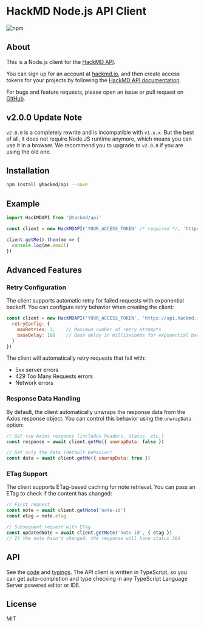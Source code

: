 # HackMD Node.js API Client

![npm](https://img.shields.io/npm/v/@hackmd/api)

## About

This is a Node.js client for the [HackMD API](https://hackmd.io/).

You can sign up for an account at [hackmd.io](https://hackmd.io/), and then create access tokens for your projects by following the [HackMD API documentation](https://hackmd.io/@hackmd-api/developer-portal).

For bugs and feature requests, please open an issue or pull request on [GitHub](https://github.com/hackmdio/api-client).

## **v2.0.0 Update Note**

`v2.0.0` is a completely rewrite and is incompatible with `v1.x.x`. But the best of all, it does not require Node.JS runtime anymore, which means you can use it in a browser. We recommend you to upgrade to `v2.0.0` if you are using the old one.

## Installation

```bash
npm install @hackmd/api --save
```

## Example

```javascript
import HackMDAPI from '@hackmd/api'

const client = new HackMDAPI('YOUR_ACCESS_TOKEN' /* required */, 'https://api.hackmd.io/v1' /* optional */)

client.getMe().then(me => {
  console.log(me.email)
})
```

## Advanced Features

### Retry Configuration

The client supports automatic retry for failed requests with exponential backoff. You can configure retry behavior when creating the client:

```javascript
const client = new HackMDAPI('YOUR_ACCESS_TOKEN', 'https://api.hackmd.io/v1', {
  retryConfig: {
    maxRetries: 3,    // Maximum number of retry attempts
    baseDelay: 100    // Base delay in milliseconds for exponential backoff
  }
})
```

The client will automatically retry requests that fail with:
- 5xx server errors
- 429 Too Many Requests errors
- Network errors

### Response Data Handling

By default, the client automatically unwraps the response data from the Axios response object. You can control this behavior using the `unwrapData` option:

```javascript
// Get raw Axios response (includes headers, status, etc.)
const response = await client.getMe({ unwrapData: false })

// Get only the data (default behavior)
const data = await client.getMe({ unwrapData: true })
```

### ETag Support

The client supports ETag-based caching for note retrieval. You can pass an ETag to check if the content has changed:

```javascript
// First request
const note = await client.getNote('note-id')
const etag = note.etag

// Subsequent request with ETag
const updatedNote = await client.getNote('note-id', { etag })
// If the note hasn't changed, the response will have status 304
```

## API

See the [code](./src/index.ts) and [typings](./src/type.ts). The API client is written in TypeScript, so you can get auto-completion and type checking in any TypeScript Language Server powered editor or IDE.

## License

MIT
